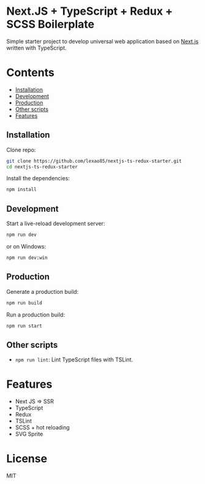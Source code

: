 # Next.JS + TypeScript + Redux + SCSS Boilerplate
Simple starter project to develop universal web application based on [Next.js](https://github.com/zeit/next.js/) written with TypeScript. 

# Contents

- [Installation](#installation)
- [Development](#development)
- [Production](#production)
- [Other scripts](#other-scripts)
- [Features](#features)

## Installation
Clone repo: 
```sh
git clone https://github.com/lexao85/nextjs-ts-redux-starter.git
cd nextjs-ts-redux-starter
```

Install the dependencies:
```sh
npm install
```

## Development
Start a live-reload development server:
```sh
npm run dev
```
or on Windows:
```sh
npm run dev:win
```

## Production
Generate a production build:
```sh
npm run build
```
Run a production build:
```sh
npm run start
```

## Other scripts
- `npm run lint`: Lint TypeScript files with TSLint.

# Features
- Next JS => SSR
- TypeScript
- Redux
- TSLint
- SCSS + hot reloading
- SVG Sprite

# License
MIT